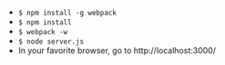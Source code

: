  - `$ npm install -g webpack`
 - `$ npm install`
 - `$ webpack -w`
 - `$ node server.js`
 - In your favorite browser, go to http://localhost:3000/
